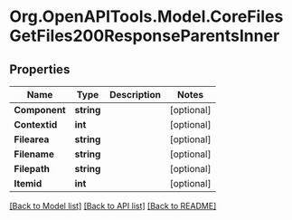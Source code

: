 # Org.OpenAPITools.Model.CoreFilesGetFiles200ResponseParentsInner

## Properties

Name | Type | Description | Notes
------------ | ------------- | ------------- | -------------
**Component** | **string** |  | [optional] 
**Contextid** | **int** |  | [optional] 
**Filearea** | **string** |  | [optional] 
**Filename** | **string** |  | [optional] 
**Filepath** | **string** |  | [optional] 
**Itemid** | **int** |  | [optional] 

[[Back to Model list]](../README.md#documentation-for-models) [[Back to API list]](../README.md#documentation-for-api-endpoints) [[Back to README]](../README.md)

